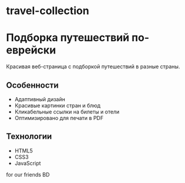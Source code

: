 # travel-collection

# Подборка путешествий по-еврейски

Красивая веб-страница с подборкой путешествий в разные страны.

## Особенности
- Адаптивный дизайн
- Красивые картинки стран и блюд
- Кликабельные ссылки на билеты и отели
- Оптимизировано для печати в PDF

## Технологии
- HTML5
- CSS3
- JavaScript

for our friends BD
